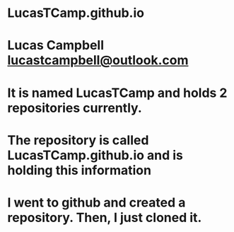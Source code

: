 # LucasTCamp.github.io
# Lucas Campbell lucastcampbell@outlook.com
# It is named LucasTCamp and holds 2 repositories currently.
# The repository is called LucasTCamp.github.io and is holding this information
# I went to github and created a repository. Then, I just cloned it.